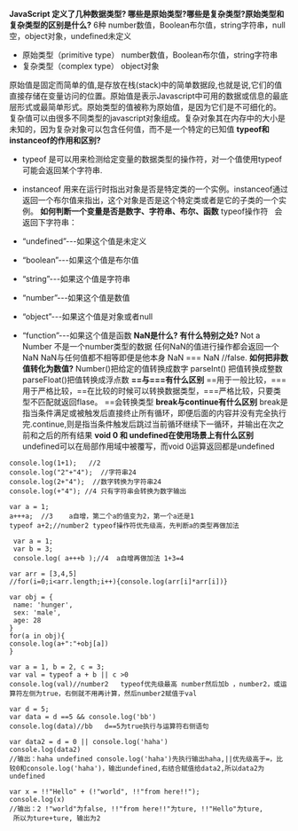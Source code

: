 **JavaScript 定义了几种数据类型? 哪些是原始类型?哪些是复杂类型?原始类型和复杂类型的区别是什么?**
6种
number数值，Boolean布尔值，string字符串，null空，object对象，undefined未定义

* 原始类型（primitive type）
number数值，Boolean布尔值，string字符串
* 复杂类型（complex type）
object对象

原始值是固定而简单的值,是存放在栈(stack)中的简单数据段,也就是说,它们的值直接存储在变量访问的位置。原始值是表示Javascript中可用的数据或信息的最底层形式或最简单形式。原始类型的值被称为原始值，是因为它们是不可细化的。
复杂值可以由很多不同类型的javascript对象组成。复杂对象其在内存中的大小是未知的，因为复杂对象可以包含任何值，而不是一个特定的已知值
**typeof和instanceof的作用和区别?**


* typeof 是可以用来检测给定变量的数据类型的操作符，对一个值使用typeof可能会返回某个字符串.

* instanceof 用来在运行时指出对象是否是特定类的一个实例。instanceof通过返回一个布尔值来指出，这个对象是否是这个特定类或者是它的子类的一个实例。
**如何判断一个变量是否是数字、字符串、布尔、函数**
typeof操作符
   会返回下字符串：

* “undefined”---如果这个值是未定义
* “boolean”---如果这个值是布尔值
* “string”---如果这个值是字符串
* “number”---如果这个值是数值
* “object”---如果这个值是对象或者null
* “function”---如果这个值是函数
**NaN是什么? 有什么特别之处?**
Not a Number 不是一个number类型的数据
任何NaN的值进行操作都会返回一个NaN
NaN与任何值都不相等即便是他本身 NaN === NaN  //false.
**如何把非数值转化为数值?**
Number()把给定的值转换成数字
 parseInt() 把值转换成整数
 parseFloat()把值转换成浮点数
**==与===有什么区别**
==用于一般比较，===用于严格比较，==在比较的时候可以转换数据类型，===严格比较，只要类型不匹配就返回flase。
==会转换类型
**break与continue有什么区别**
break是指当条件满足或被触发后直接终止所有循环，即便后面的内容并没有完全执行完.continue,则是指当条件触发后跳过当前循环继续下一循环，并输出在次之前和之后的所有结果
**void 0 和 undefined在使用场景上有什么区别**
undefined可以在局部作用域中被覆写，而void 0运算返回都是undefined

```
console.log(1+1);   //2 
console.log("2"+"4");  //字符串24
console.log(2+"4");  //数字转换为字符串24
console.log(+"4"); //4 只有字符串会转换为数字输出

var a = 1;  
a+++a;  //3    a自增，第二个a的值变为2，第一个a还是1
typeof a+2;//number2 typeof操作符优先级高，先判断a的类型再做加法

 var a = 1;
 var b = 3;
 console.log( a+++b );//4  a自增再做加法 1+3=4

var arr = [3,4,5]
//for(i=0;i<arr.length;i++){console.log(arr[i]*arr[i])}

var obj = {
 name: 'hunger', 
 sex: 'male', 
 age: 28 
}
for(a in obj){
console.log(a+":"+obj[a])
}

var a = 1, b = 2, c = 3;
var val = typeof a + b || c >0
console.log(val)//number2   typeof优先级最高 number然后加b ，number2，或运算符左侧为true，右侧就不用再计算，然后number2赋值于val

var d = 5;
var data = d ==5 && console.log('bb')
console.log(data)//bb   d==5为true执行与运算符右侧语句

var data2 = d = 0 || console.log('haha')
console.log(data2)
//输出：haha undefined console.log('haha')先执行输出haha,||优先级高于=，比较0和console.log('haha')，输出undefined,右结合赋值给data2,所以data2为undefined
 
var x = !!"Hello" + (!"world", !!"from here!!");
console.log(x)
//输出：2 !"world"为false, !!"from here!!"为ture, !!"Hello"为ture,
 所以为ture+ture, 输出为2

```

